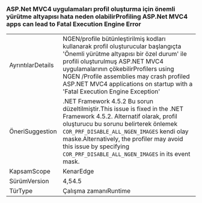 ### <a name="profiling-aspnet-mvc4-apps-can-lead-to-fatal-execution-engine-error"></a><span data-ttu-id="040ff-101">ASP.Net MVC4 uygulamaları profil oluşturma için önemli yürütme altyapısı hata neden olabilir</span><span class="sxs-lookup"><span data-stu-id="040ff-101">Profiling ASP.Net MVC4 apps can lead to Fatal Execution Engine Error</span></span>

|   |   |
|---|---|
|<span data-ttu-id="040ff-102">Ayrıntılar</span><span class="sxs-lookup"><span data-stu-id="040ff-102">Details</span></span>|<span data-ttu-id="040ff-103">NGEN/profile bütünleştirilmiş kodları kullanarak profil oluşturucular başlangıçta 'Önemli yürütme altyapısı bir özel durum' ile profili oluşturulmuş ASP.NET MVC4 uygulamalarının çökebilir</span><span class="sxs-lookup"><span data-stu-id="040ff-103">Profilers using NGEN /Profile assemblies may crash profiled ASP.NET MVC4 applications on startup with a 'Fatal Execution Engine Exception'</span></span>|
|<span data-ttu-id="040ff-104">Öneri</span><span class="sxs-lookup"><span data-stu-id="040ff-104">Suggestion</span></span>|<span data-ttu-id="040ff-105">.NET Framework 4.5.2 Bu sorun düzeltilmiştir.</span><span class="sxs-lookup"><span data-stu-id="040ff-105">This issue is fixed in the .NET Framework 4.5.2.</span></span> <span data-ttu-id="040ff-106">Alternatif olarak, profil oluşturucu bu sorunu belirterek önlemek <code>COR_PRF_DISABLE_ALL_NGEN_IMAGES</code> kendi olay maske.</span><span class="sxs-lookup"><span data-stu-id="040ff-106">Alternatively, the profiler may avoid this issue by specifying <code>COR_PRF_DISABLE_ALL_NGEN_IMAGES</code> in its event mask.</span></span>|
|<span data-ttu-id="040ff-107">Kapsam</span><span class="sxs-lookup"><span data-stu-id="040ff-107">Scope</span></span>|<span data-ttu-id="040ff-108">Kenar</span><span class="sxs-lookup"><span data-stu-id="040ff-108">Edge</span></span>|
|<span data-ttu-id="040ff-109">Sürüm</span><span class="sxs-lookup"><span data-stu-id="040ff-109">Version</span></span>|<span data-ttu-id="040ff-110">4,5</span><span class="sxs-lookup"><span data-stu-id="040ff-110">4.5</span></span>|
|<span data-ttu-id="040ff-111">Tür</span><span class="sxs-lookup"><span data-stu-id="040ff-111">Type</span></span>|<span data-ttu-id="040ff-112">Çalışma zamanı</span><span class="sxs-lookup"><span data-stu-id="040ff-112">Runtime</span></span>|

